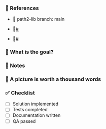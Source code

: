 ### :pushpin: References
- :cactus: path2-lib branch: main

- :arrows_counterclockwise:[#](https://jira.tid.es/browse/)

- :page_facing_up:[#](https://confluence.tid.es/x/)

### :tophat: What is the goal?

<!--Describe the changes in detail and why you opted for this solution-->

### :memo: Notes

<!--Additional notes for reviewers, point them to the sections you want them to review more carefully, questions you may have, provide a description of the implementation-->

### :art: A picture is worth a thousand words

<!--Screenshots, images and videos showcasing the new feature-->

### :white_check_mark: Checklist

- [ ] Solution implemented
- [ ] Tests completed
- [ ] Documentation written
- [ ] QA passed
